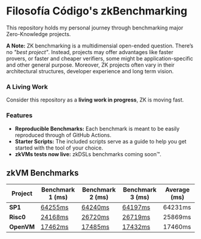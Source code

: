 # Filosofía Código's zkBenchmarking

This repository holds my personal journey through benchmarking major Zero-Knowledge projects.

**A Note:** ZK benchmarking is a multidimensial open-ended question. There’s no _"best project"_. Instead, projects may offer advantages like faster provers, or faster and cheaper verifiers, some might be application-specific and other general purpose. Moreover, ZK projects often vary in their architectural structures, developer experience and long term vision.

### A Living Work

Consider this repository as a **living work in progress**, ZK is moving fast.

### Features

- **Reproducible Benchmarks:** Each benchmark is meant to be easily reproduced through of GitHub Actions.
- **Starter Scripts:** The included scripts serve as a guide to help you get started with the tool of your choice.
- **zkVMs tests now live:** zkDSLs benchmarks coming soon™.

## zkVM Benchmarks

| Project         | Benchmark 1 (ms) | Benchmark 2 (ms) | Benchmark 3 (ms) | Average (ms) |
|-----------------|------------------|------------------|------------------|--------------|
| **SP1** | [64255ms](https://github.com/Turupawn/zkBenchmark/actions/runs/12876943387/job/35900696845#step:4:678) | [64240ms](https://github.com/Turupawn/zkBenchmark/actions/runs/12877059292/job/35900969541#step:4:680) | [64197ms](https://github.com/Turupawn/zkBenchmark/actions/runs/12877073595/job/35901001697#step:4:679) | 64231ms |
| **Risc0** | [24168ms](https://github.com/Turupawn/zkBenchmark/actions/runs/11910259456/job/33189284269#step:4:520) | [26720ms](https://github.com/Turupawn/zkBenchmark/actions/runs/12876481850/job/35899541921#step:4:500) | [26719ms](https://github.com/Turupawn/zkBenchmark/actions/runs/12876629345/job/35899898489) | 25869ms |
| **OpenVM** | [17462ms](https://github.com/Turupawn/zkBenchmark/actions/runs/12839295926/job/35806339304#step:4:1133) | [17485ms](https://github.com/Turupawn/zkBenchmark/actions/runs/12876480553/job/35899539095#step:4:1133) | [17432ms](https://github.com/Turupawn/zkBenchmark/actions/runs/12876628029/job/35899894923#step:4:1133) | 17460ms |
